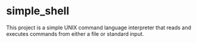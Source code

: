 # simple_shell
This project is a simple UNIX command language interpreter that reads and executes commands from either a file or standard input.
